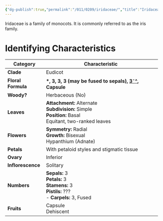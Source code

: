 ```yaml
---
{"dg-publish":true,"permalink":"/011/0209/iridaceae/","title":"Iridaceae","tags":["BIOL320"],"created":"2025-03-07T01:36:06.739-08:00","updated":"2025-03-07T08:29:37.087-08:00"}
---
```


Iridaceae is a family of monocots. It is commonly referred to as the iris family.
# Identifying Characteristics

| Category           | Characteristic                                                                                             |
| ------------------ | ---------------------------------------------------------------------------------------------------------- |
| **Clade**          | Eudicot                                                                                                    |
| **Floral Formula** | **\*, 3, 3, 3 (may be fused to sepals), <u>3<sup>-</sup>^</u>, Capsule**                                   |
| **Woody?**         | Herbaceous (No)                                                                                            |
| **Leaves**         | **Attachment:** Alternate<br>**Subdivision:** Simple<br>**Position:** Basal<br>Equitant, two-ranked leaves |
| **Flowers**        | **Symmetry:** Radial<br>**Growth:** Bisexual<br>Hypanthium (Adnate)                                        |
| **Petals**         | With petaloid styles and stigmatic tissue                                                                  |
| **Ovary**          | Inferior                                                                                                   |
| **Inflorescence**  | Solitary                                                                                                   |
| **Numbers**        | **Sepals:** 3<br>**Petals:** 3<br>**Stamens:** 3<br>**Pistils:** ???<br>- **Carpels:** 3, Fused            |
| **Fruits**         | Capsule<br>Dehiscent                                                                                       |
